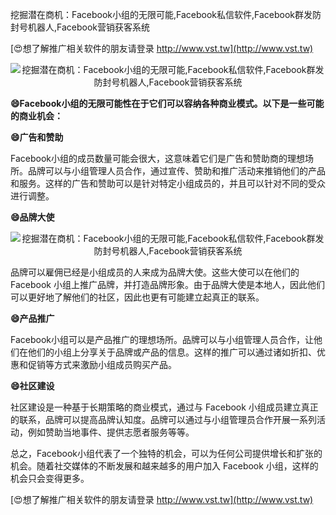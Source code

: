 挖掘潜在商机：Facebook小组的无限可能,Facebook私信软件,Facebook群发防封号机器人,Facebook营销获客系统

[😍想了解推广相关软件的朋友请登录 http://www.vst.tw](http://www.vst.tw)

 <center><img src="https://vst.tw/MP4/tuiguang/png/0.png" alt="挖掘潜在商机：Facebook小组的无限可能,Facebook私信软件,Facebook群发防封号机器人,Facebook营销获客系统"></center>

**😄Facebook小组的无限可能性在于它们可以容纳各种商业模式。以下是一些可能的商业机会：**

**😄广告和赞助**

Facebook小组的成员数量可能会很大，这意味着它们是广告和赞助商的理想场所。品牌可以与小组管理人员合作，通过宣传、赞助和推广活动来推销他们的产品和服务。这样的广告和赞助可以是针对特定小组成员的，并且可以针对不同的受众进行调整。

**😄品牌大使**

 <center><img src="https://vst.tw/MP4/tuiguang/png/1.png" alt="挖掘潜在商机：Facebook小组的无限可能,Facebook私信软件,Facebook群发防封号机器人,Facebook营销获客系统"></center>

品牌可以雇佣已经是小组成员的人来成为品牌大使。这些大使可以在他们的 Facebook 小组上推广品牌，并打造品牌形象。由于品牌大使是本地人，因此他们可以更好地了解他们的社区，因此也更有可能建立起真正的联系。

**😄产品推广**

Facebook小组可以是产品推广的理想场所。品牌可以与小组管理人员合作，让他们在他们的小组上分享关于品牌或产品的信息。这样的推广可以通过诸如折扣、优惠和促销等方式来激励小组成员购买产品。

**😄社区建设**

社区建设是一种基于长期策略的商业模式，通过与 Facebook 小组成员建立真正的联系，品牌可以提高品牌认知度。品牌可以通过与小组管理员合作开展一系列活动，例如赞助当地事件、提供志愿者服务等等。

总之，Facebook小组代表了一个独特的机会，可以为任何公司提供增长和扩张的机会。随着社交媒体的不断发展和越来越多的用户加入 Facebook 小组，这样的机会只会变得更多。

[😍想了解推广相关软件的朋友请登录 http://www.vst.tw](http://www.vst.tw)



